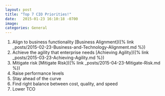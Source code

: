 ```yaml
---
layout: post
title: "Top 7 CIO Priorities!"
date:   2015-01-23 16:10:18 -0700
image:
categories: General
---
```




1.	Align to business functionality [Business Alignment]({% link _posts/2015-02-23-Business-and-Technology-Alignment.md %})
2.	Achieve the agility that enterprise needs  [Achieving Agility]({% link _posts/2015-03-23-Achieving-Agility.md %})
3.	Mitigate risk [Mitigate Risk]({% link _posts/2015-04-23-Mitigate-Risk.md %})
4.	Raise performance levels
5.	Stay ahead of the curve
6.	Find right balance between cost, quality, and speed
7.	Lower TCO
